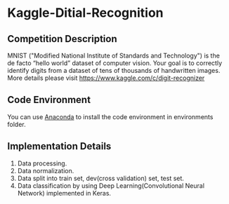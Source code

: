 # Kaggle-Ditial-Recognition

Competition Description
-------
MNIST ("Modified National Institute of Standards and Technology") is the de facto “hello world” dataset of computer vision. Your goal is to correctly identify digits from a dataset of tens of thousands of handwritten images.   
More details please visit https://www.kaggle.com/c/digit-recognizer

Code Environment
-------
You can use [Anaconda](https://www.anaconda.com/download/) to install the code environment in environments folder.

Implementation Details
-------
1. Data processing.
2. Data normalization.
3. Data split into train set, dev(cross validation) set, test set.
4. Data classification by using Deep Learning(Convolutional Neural Network) implemented in Keras.
